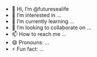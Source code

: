 - 👋 Hi, I’m @futuresealife
- 👀 I’m interested in ...
- 🌱 I’m currently learning ...
- 💞️ I’m looking to collaborate on ...
- 📫 How to reach me ...
- 😄 Pronouns: ...
- ⚡ Fun fact: ...

<!---
futuresealife/futuresealife is a ✨ special ✨ repository because its `README.md` (this file) appears on your GitHub profile.
You can click the Preview link to take a look at your changes.
--->
